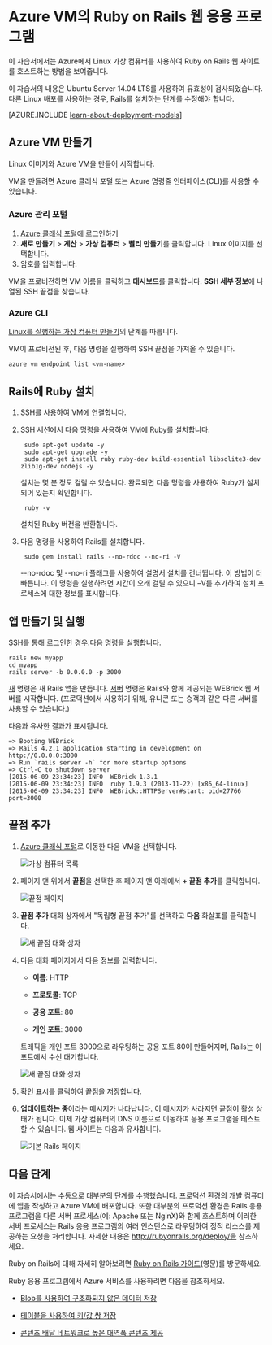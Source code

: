 <properties
	pageTitle="Linux VM에서 Ruby on Rails 웹 사이트 호스트 | Microsoft Azure"
	description="Azure에서 Linux 가상 컴퓨터를 사용하여 Ruby on Rails 기반 웹 사이트를 설정 및 호스트하는 방법에 대해 알아봅니다."
	services="virtual-machines-linux"
	documentationCenter="ruby"
	authors="rmcmurray"
	manager="wpickett"
	editor=""
	tags="azure-service-management"/>

<tags
	ms.service="virtual-machines-linux"
	ms.workload="web"
	ms.tgt_pltfrm="vm-linux"
	ms.devlang="ruby"
	ms.topic="article"
	ms.date="08/11/2016"
	ms.author="robmcm"/>

# Azure VM의 Ruby on Rails 웹 응용 프로그램

이 자습서에서는 Azure에서 Linux 가상 컴퓨터를 사용하여 Ruby on Rails 웹 사이트를 호스트하는 방법을 보여줍니다.

이 자습서의 내용은 Ubuntu Server 14.04 LTS를 사용하여 유효성이 검사되었습니다. 다른 Linux 배포를 사용하는 경우, Rails를 설치하는 단계를 수정해야 합니다.

[AZURE.INCLUDE [learn-about-deployment-models](../../includes/learn-about-deployment-models-classic-include.md)]

## Azure VM 만들기

Linux 이미지와 Azure VM을 만들어 시작합니다.

VM을 만들려면 Azure 클래식 포털 또는 Azure 명령줄 인터페이스(CLI)를 사용할 수 있습니다.

### Azure 관리 포털

1. [Azure 클래식 포털](http://manage.windowsazure.com)에 로그인하기
2. **새로 만들기** > **계산** > **가상 컴퓨터** > **빨리 만들기**를 클릭합니다. Linux 이미지를 선택합니다.
3. 암호를 입력합니다.

VM을 프로비전하면 VM 이름을 클릭하고 **대시보드**를 클릭합니다. **SSH 세부 정보**에 나열된 SSH 끝점을 찾습니다.

### Azure CLI

[Linux를 실행하는 가상 컴퓨터 만들기][vm-instructions]의 단계를 따릅니다.

VM이 프로비전된 후, 다음 명령을 실행하여 SSH 끝점을 가져올 수 있습니다.

	azure vm endpoint list <vm-name>  

## Rails에 Ruby 설치

1. SSH를 사용하여 VM에 연결합니다.

2. SSH 세션에서 다음 명령을 사용하여 VM에 Ruby를 설치합니다.

		sudo apt-get update -y
		sudo apt-get upgrade -y
		sudo apt-get install ruby ruby-dev build-essential libsqlite3-dev zlib1g-dev nodejs -y

	설치는 몇 분 정도 걸릴 수 있습니다. 완료되면 다음 명령을 사용하여 Ruby가 설치되어 있는지 확인합니다.

		ruby -v

	설치된 Ruby 버전을 반환합니다.

3. 다음 명령을 사용하여 Rails를 설치합니다.

		sudo gem install rails --no-rdoc --no-ri -V

	--no-rdoc 및 --no-ri 플래그를 사용하여 설명서 설치를 건너뜁니다. 이 방법이 더 빠릅니다. 이 명령을 실행하려면 시간이 오래 걸릴 수 있으니 –V를 추가하여 설치 프로세스에 대한 정보를 표시합니다.

## 앱 만들기 및 실행

SSH를 통해 로그인한 경우.다음 명령을 실행합니다.

	rails new myapp
	cd myapp
	rails server -b 0.0.0.0 -p 3000

[새](http://guides.rubyonrails.org/command_line.html#rails-new) 명령은 새 Rails 앱을 만듭니다. [서버](http://guides.rubyonrails.org/command_line.html#rails-server) 명령은 Rails와 함께 제공되는 WEBrick 웹 서버를 시작합니다. (프로덕션에서 사용하기 위해, 유니콘 또는 승객과 같은 다른 서버를 사용할 수 있습니다.)

다음과 유사한 결과가 표시됩니다.

	=> Booting WEBrick
	=> Rails 4.2.1 application starting in development on http://0.0.0.0:3000
	=> Run `rails server -h` for more startup options
	=> Ctrl-C to shutdown server
	[2015-06-09 23:34:23] INFO  WEBrick 1.3.1
	[2015-06-09 23:34:23] INFO  ruby 1.9.3 (2013-11-22) [x86_64-linux]
	[2015-06-09 23:34:23] INFO  WEBrick::HTTPServer#start: pid=27766 port=3000

## 끝점 추가

1. [Azure 클래식 포털][management-portal]로 이동한 다음 VM을 선택합니다.

	![가상 컴퓨터 목록][vmlist]

2. 페이지 맨 위에서 **끝점**을 선택한 후 페이지 맨 아래에서 **+ 끝점 추가**를 클릭합니다.

	![끝점 페이지][endpoints]

3. **끝점 추가** 대화 상자에서 "독립형 끝점 추가"를 선택하고 **다음** 화살표를 클릭합니다.

	![새 끝점 대화 상자][new-endpoint1]

3. 다음 대화 페이지에서 다음 정보를 입력합니다.

	* **이름**: HTTP

	* **프로토콜**: TCP

	* **공용 포트**: 80

	* **개인 포트**: 3000

	트래픽을 개인 포트 3000으로 라우팅하는 공용 포트 80이 만들어지며, Rails는 이 포트에서 수신 대기합니다.

	![새 끝점 대화 상자][new-endpoint]

4. 확인 표시를 클릭하여 끝점을 저장합니다.

5. **업데이트하는 중**이라는 메시지가 나타납니다. 이 메시지가 사라지면 끝점이 활성 상태가 됩니다. 이제 가상 컴퓨터의 DNS 이름으로 이동하여 응용 프로그램을 테스트할 수 있습니다. 웹 사이트는 다음과 유사합니다.

	![기본 Rails 페이지][default-rails-cloud]

## 다음 단계

이 자습서에서는 수동으로 대부분의 단계를 수행했습니다. 프로덕션 환경의 개발 컴퓨터에 앱을 작성하고 Azure VM에 배포합니다. 또한 대부분의 프로덕션 환경은 Rails 응용 프로그램을 다른 서버 프로세스(예: Apache 또는 NginX)와 함께 호스트하며 이러한 서버 프로세스는 Rails 응용 프로그램의 여러 인스턴스로 라우팅하여 정적 리소스를 제공하는 요청을 처리합니다. 자세한 내용은 http://rubyonrails.org/deploy/을 참조하세요.

Ruby on Rails에 대해 자세히 알아보려면 [Ruby on Rails 가이드][rails-guides](영문)를 방문하세요.

Ruby 응용 프로그램에서 Azure 서비스를 사용하려면 다음을 참조하세요.

* [Blob를 사용하여 구조화되지 않은 데이터 저장][blobs]

* [테이블을 사용하여 키/값 쌍 저장][tables]

* [콘텐츠 배달 네트워크로 높은 대역폭 콘텐츠 제공][cdn-howto]

<!-- WA.com links -->
[blobs]: ../storage/storage-ruby-how-to-use-blob-storage.md
[cdn-howto]: https://azure.microsoft.com/develop/ruby/app-services/
[management-portal]: https://manage.windowsazure.com/
[tables]: ../storage/storage-ruby-how-to-use-table-storage.md
[vm-instructions]: virtual-machines-linux-classic-createportal.md

<!-- External Links -->
[rails-guides]: http://guides.rubyonrails.org/
[sqlite3]: http://www.sqlite.org/

<!-- Images -->

[default-rails-cloud]: ./media/virtual-machines-linux-classic-ruby-rails-web-app/basicrailscloud.png
[vmlist]: ./media/virtual-machines-linux-classic-ruby-rails-web-app/vmlist.png
[endpoints]: ./media/virtual-machines-linux-classic-ruby-rails-web-app/endpoints.png
[new-endpoint]: ./media/virtual-machines-linux-classic-ruby-rails-web-app/newendpoint.png
[new-endpoint1]: ./media/virtual-machines-linux-classic-ruby-rails-web-app/newendpoint1.png

<!---HONumber=AcomDC_0817_2016-->